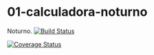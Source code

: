 01-calculadora-noturno
======================

Noturno.
[![Build Status](https://travis-ci.org/lohrana/01-calculadora-noturno.svg?branch=master)](https://travis-ci.org/lohrana/01-calculadora-noturno)

[![Coverage Status](https://img.shields.io/coveralls/lohrana/01-calculadora-noturno.svg)](https://coveralls.io/r/lohrana/01-calculadora-noturno?branch=master)
